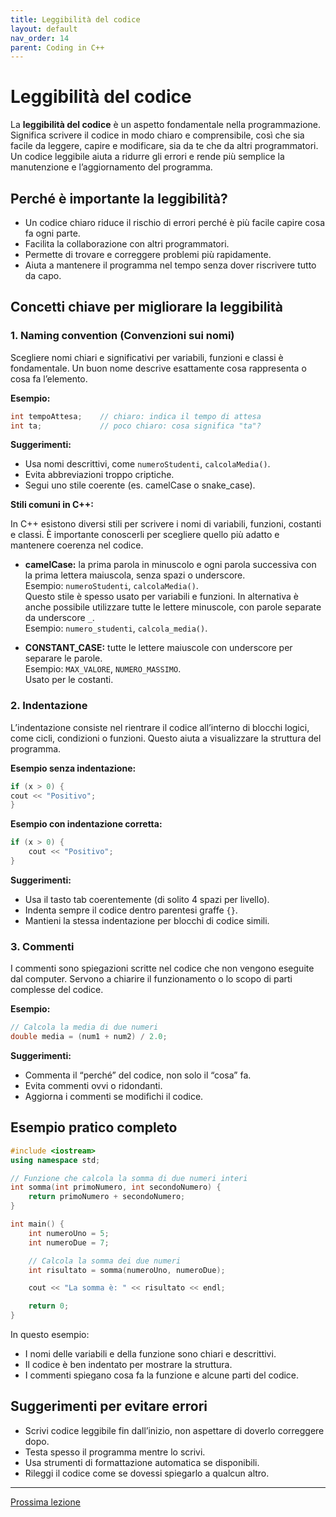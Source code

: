 ```yaml
---
title: Leggibilità del codice
layout: default
nav_order: 14
parent: Coding in C++
---
```

# Leggibilità del codice

La **leggibilità del codice** è un aspetto fondamentale nella programmazione. Significa scrivere il codice in modo chiaro e comprensibile, così che sia facile da leggere, capire e modificare, sia da te che da altri programmatori. Un codice leggibile aiuta a ridurre gli errori e rende più semplice la manutenzione e l’aggiornamento del programma.

## Perché è importante la leggibilità?

- Un codice chiaro riduce il rischio di errori perché è più facile capire cosa fa ogni parte.
- Facilita la collaborazione con altri programmatori.
- Permette di trovare e correggere problemi più rapidamente.
- Aiuta a mantenere il programma nel tempo senza dover riscrivere tutto da capo.

## Concetti chiave per migliorare la leggibilità

### 1. Naming convention (Convenzioni sui nomi)

Scegliere nomi chiari e significativi per variabili, funzioni e classi è fondamentale. Un buon nome descrive esattamente cosa rappresenta o cosa fa l’elemento.

**Esempio:**

```cpp
int tempoAttesa;    // chiaro: indica il tempo di attesa
int ta;             // poco chiaro: cosa significa "ta"?
```

**Suggerimenti:**

- Usa nomi descrittivi, come `numeroStudenti`, `calcolaMedia()`.
- Evita abbreviazioni troppo criptiche.
- Segui uno stile coerente (es. camelCase o snake_case).

**Stili comuni in C++:**

In C++ esistono diversi stili per scrivere i nomi di variabili, funzioni, costanti e classi. È importante conoscerli per scegliere quello più adatto e mantenere coerenza nel codice.

- **camelCase:** la prima parola in minuscolo e ogni parola successiva con la prima lettera maiuscola, senza spazi o underscore.  
  Esempio: `numeroStudenti`, `calcolaMedia()`.  
  Questo stile è spesso usato per variabili e funzioni.
  In alternativa è anche possibile utilizzare tutte le lettere minuscole, con parole separate da underscore `_`.  
  Esempio: `numero_studenti`, `calcola_media()`.  

- **CONSTANT_CASE:** tutte le lettere maiuscole con underscore per separare le parole.  
  Esempio: `MAX_VALORE`, `NUMERO_MASSIMO`.  
  Usato per le costanti.

### 2. Indentazione

L’indentazione consiste nel rientrare il codice all’interno di blocchi logici, come cicli, condizioni o funzioni. Questo aiuta a visualizzare la struttura del programma.

**Esempio senza indentazione:**

```cpp
if (x > 0) {
cout << "Positivo"; 
}
```

**Esempio con indentazione corretta:**

```cpp
if (x > 0) {
    cout << "Positivo";
}
```

**Suggerimenti:**

- Usa il tasto tab coerentemente (di solito 4 spazi per livello).
- Indenta sempre il codice dentro parentesi graffe `{}`.
- Mantieni la stessa indentazione per blocchi di codice simili.

### 3. Commenti

I commenti sono spiegazioni scritte nel codice che non vengono eseguite dal computer. Servono a chiarire il funzionamento o lo scopo di parti complesse del codice.

**Esempio:**

```cpp
// Calcola la media di due numeri
double media = (num1 + num2) / 2.0;
```

**Suggerimenti:**

- Commenta il “perché” del codice, non solo il “cosa” fa.
- Evita commenti ovvi o ridondanti.
- Aggiorna i commenti se modifichi il codice.

## Esempio pratico completo

```cpp
#include <iostream>
using namespace std;

// Funzione che calcola la somma di due numeri interi
int somma(int primoNumero, int secondoNumero) {
    return primoNumero + secondoNumero;
}

int main() {
    int numeroUno = 5;
    int numeroDue = 7;

    // Calcola la somma dei due numeri
    int risultato = somma(numeroUno, numeroDue);

    cout << "La somma è: " << risultato << endl;

    return 0;
}
```

In questo esempio:

- I nomi delle variabili e della funzione sono chiari e descrittivi.
- Il codice è ben indentato per mostrare la struttura.
- I commenti spiegano cosa fa la funzione e alcune parti del codice.

## Suggerimenti per evitare errori

- Scrivi codice leggibile fin dall’inizio, non aspettare di doverlo correggere dopo.
- Testa spesso il programma mentre lo scrivi.
- Usa strumenti di formattazione automatica se disponibili.
- Rileggi il codice come se dovessi spiegarlo a qualcun altro.

---

[Prossima lezione](7-strutture)